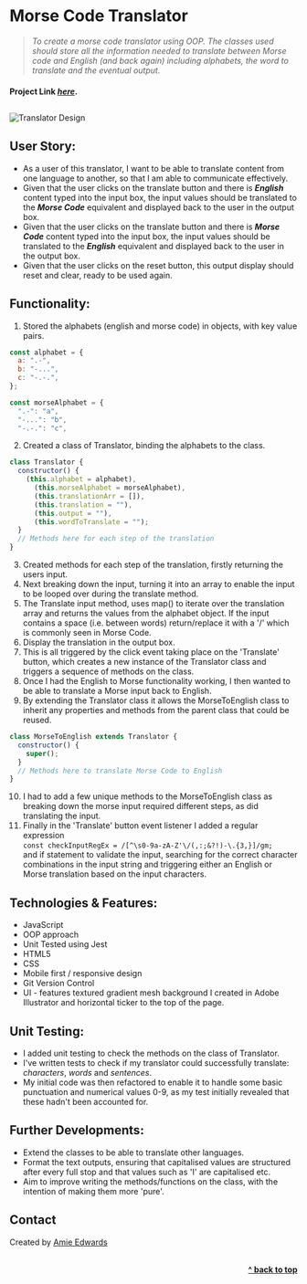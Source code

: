 # Morse Code Translator

> _To create a morse code translator using OOP. The classes used should store all the information needed to translate between Morse code and English (and back again) including alphabets, the word to translate and the eventual output._ </br>

#### Project Link [_here_](https://amiehannah.github.io/morse-code-translator/).

##

![Translator Design](assets/morse-code-translator-screenshot.png)

## User Story:

- As a user of this translator, I want to be able to translate content from one language to another, so that I am able to communicate effectively.
- Given that the user clicks on the translate button and there is **_English_** content typed into the input box, the input values should be translated to the **_Morse Code_** equivalent and displayed back to the user in the output box.
- Given that the user clicks on the translate button and there is **_Morse Code_** content typed into the input box, the input values should be translated to the **_English_** equivalent and displayed back to the user in the output box.
- Given that the user clicks on the reset button, this output display should reset and clear, ready to be used again.

## Functionality:

1. Stored the alphabets (english and morse code) in objects, with key value pairs.

```javascript
const alphabet = {
  a: ".-",
  b: "-...",
  c: "-.-.",
};
```

```javascript
const morseAlphabet = {
  ".-": "a",
  "-...": "b",
  "-.-.": "c",
```

2. Created a class of Translator, binding the alphabets to the class.

```javascript
class Translator {
  constructor() {
    (this.alphabet = alphabet),
      (this.morseAlphabet = morseAlphabet),
      (this.translationArr = []),
      (this.translation = ""),
      (this.output = ""),
      (this.wordToTranslate = "");
  }
  // Methods here for each step of the translation
}
```

3. Created methods for each step of the translation, firstly returning the users input.
4. Next breaking down the input, turning it into an array to enable the input to be looped over during the translate method.
5. The Translate input method, uses map() to iterate over the translation array and returns the values from the alphabet object. If the input contains a space (i.e. between words) return/replace it with a '/' which is commonly seen in Morse Code.
6. Display the translation in the output box.
7. This is all triggered by the click event taking place on the 'Translate' button, which creates a new instance of the Translator class and triggers a sequence of methods on the class.
8. Once I had the English to Morse functionality working, I then wanted to be able to translate a Morse input back to English.
9. By extending the Translator class it allows the MorseToEnglish class to inherit any properties and methods from the parent class that could be reused.

```javascript
class MorseToEnglish extends Translator {
  constructor() {
    super();
  }
  // Methods here to translate Morse Code to English
}
```

10. I had to add a few unique methods to the MorseToEnglish class as breaking down the morse input required different steps, as did translating the input.
11. Finally in the 'Translate' button event listener I added a regular expression </br>
    `const checkInputRegEx = /[^\s0-9a-zA-Z'\/(,:;&?!)-\.{3,}]/gm;` </br>
    and if statement to validate the input, searching for the correct character combinations in the input string and triggering either an English or Morse translation based on the input characters.

## Technologies & Features:

- JavaScript
- OOP approach
- Unit Tested using Jest
- HTML5
- CSS
- Mobile first / responsive design
- Git Version Control
- UI - features textured gradient mesh background I created in Adobe Illustrator and horizontal ticker to the top of the page.

## Unit Testing: <br/>

- I added unit testing to check the methods on the class of Translator.
- I've written tests to check if my translator could successfully translate: _characters_, _words_ and _sentences_.
- My initial code was then refactored to enable it to handle some basic punctuation and numerical values 0-9, as my test initially revealed that these hadn't been accounted for.

## Further Developments:

- Extend the classes to be able to translate other languages.
- Format the text outputs, ensuring that capitalised values are structured after every full stop and that values such as 'I' are capitalised etc.
- Aim to improve writing the methods/functions on the class, with the intention of making them more 'pure'.

## Contact

Created by [Amie Edwards](mailto:amie.edwards17@gmail.com)

<br/>
<div align="right">
    <b><a href="#morse-code-translator"> ^ back to top</a></b>
</div>
<br/>
